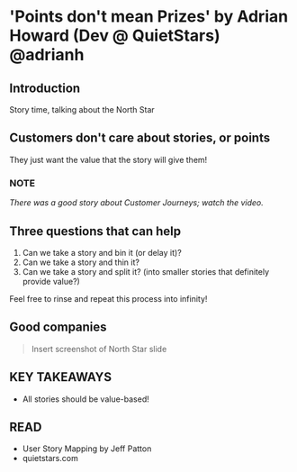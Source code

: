 # 'Points don't mean Prizes' by Adrian Howard (Dev @ QuietStars) @adrianh

## Introduction

Story time, talking about the North Star

## Customers don't care about stories, or points

They just want the value that the story will give them!

### NOTE

_There was a good story about Customer Journeys; watch the video._

## Three questions that can help

1. Can we take a story and bin it (or delay it)?
2. Can we take a story and thin it?
3. Can we take a story and split it? (into smaller stories that definitely provide value?)

Feel free to rinse and repeat this process into infinity!

## Good companies

> Insert screenshot of North Star slide

## KEY TAKEAWAYS

- All stories should be value-based!

## READ

- User Story Mapping by Jeff Patton
- quietstars.com